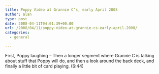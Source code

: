 ```yaml
---
title: Poppy Video at Grannie C’s, early April 2008
author: alan
type: post
date: 2008-04-11T04:01:39+00:00
url: /2008/04/11/poppy-video-at-grannie-cs-early-april-2008/
categories:
  - general

---
```

First, Poppy laughing &#8211; Then a longer segment where Grannie C is talking about stuff that Poppy will do, and then a look around the back deck, and finally a little bit of card playing. (6:44)

